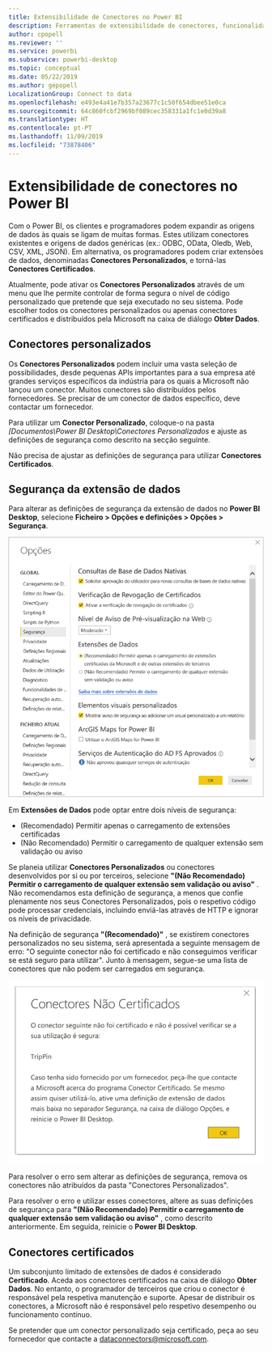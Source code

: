 ```yaml
---
title: Extensibilidade de Conectores no Power BI
description: Ferramentas de extensibilidade de conectores, funcionalidades, definições de segurança e conectores certificados
author: cpopell
ms.reviewer: ''
ms.service: powerbi
ms.subservice: powerbi-desktop
ms.topic: conceptual
ms.date: 05/22/2019
ms.author: gepopell
LocalizationGroup: Connect to data
ms.openlocfilehash: e493e4a41e7b357a23677c1c50f654dbee51e0ca
ms.sourcegitcommit: 64c860fcbf2969bf089cec358331a1fc1e0d39a8
ms.translationtype: HT
ms.contentlocale: pt-PT
ms.lasthandoff: 11/09/2019
ms.locfileid: "73878406"
---
```

# <a name="connector-extensibility-in-power-bi"></a>Extensibilidade de conectores no Power BI

Com o Power BI, os clientes e programadores podem expandir as origens de dados às quais se ligam de muitas formas. Estes utilizam conectores existentes e origens de dados genéricas (ex.: ODBC, OData, Oledb, Web, CSV, XML, JSON). Em alternativa, os programadores podem criar extensões de dados, denominadas **Conectores Personalizados**, e torná-las **Conectores Certificados**.

Atualmente, pode ativar os **Conectores Personalizados** através de um menu que lhe permite controlar de forma segura o nível de código personalizado que pretende que seja executado no seu sistema. Pode escolher todos os conectores personalizados ou apenas conectores certificados e distribuídos pela Microsoft na caixa de diálogo **Obter Dados**.

## <a name="custom-connectors"></a>Conectores personalizados

Os **Conectores Personalizados** podem incluir uma vasta seleção de possibilidades, desde pequenas APIs importantes para a sua empresa até grandes serviços específicos da indústria para os quais a Microsoft não lançou um conector. Muitos conectores são distribuídos pelos fornecedores. Se precisar de um conector de dados específico, deve contactar um fornecedor.

Para utilizar um **Conector Personalizado**, coloque-o na pasta *\[Documentos\\Power BI Desktop\\Conectores Personalizados* e ajuste as definições de segurança como descrito na secção seguinte.

Não precisa de ajustar as definições de segurança para utilizar **Conectores Certificados**.

## <a name="data-extension-security"></a>Segurança da extensão de dados

Para alterar as definições de segurança da extensão de dados no **Power BI Desktop**, selecione **Ficheiro > Opções e definições > Opções > Segurança**.

![Controlar o carregamento de conectores personalizados com as opções de Segurança da Extensão de Dados](media/desktop-connector-extensibility/data-extension-security-1.png)

Em **Extensões de Dados** pode optar entre dois níveis de segurança:

* (Recomendado) Permitir apenas o carregamento de extensões certificadas
* (Não Recomendado) Permitir o carregamento de qualquer extensão sem validação ou aviso

Se planeia utilizar **Conectores Personalizados** ou conectores desenvolvidos por si ou por terceiros, selecione **"(Não Recomendado) Permitir o carregamento de qualquer extensão sem validação ou aviso"** . Não recomendamos esta definição de segurança, a menos que confie plenamente nos seus Conectores Personalizados, pois o respetivo código pode processar credenciais, incluindo enviá-las através de HTTP e ignorar os níveis de privacidade.

Na definição de segurança **"(Recomendado)"** , se existirem conectores personalizados no seu sistema, será apresentada a seguinte mensagem de erro: "O seguinte conector não foi certificado e não conseguimos verificar se está seguro para utilizar". Junto à mensagem, segue-se uma lista de conectores que não podem ser carregados em segurança.

![Uma caixa de diálogo irá descrever os Conectores Personalizados que não podem ser carregados devido às definições de segurança, neste caso a TripPin.](media/desktop-connector-extensibility/data-extension-security-2.png)

Para resolver o erro sem alterar as definições de segurança, remova os conectores não atribuídos da pasta "Conectores Personalizados".

Para resolver o erro e utilizar esses conectores, altere as suas definições de segurança para **"(Não Recomendado) Permitir o carregamento de qualquer extensão sem validação ou aviso"** , como descrito anteriormente. Em seguida, reinicie o **Power BI Desktop**.

## <a name="certified-connectors"></a>Conectores certificados

Um subconjunto limitado de extensões de dados é considerado **Certificado**. Aceda aos conectores certificados na caixa de diálogo **Obter Dados**. No entanto, o programador de terceiros que criou o conector é responsável pela respetiva manutenção e suporte. Apesar de distribuir os conectores, a Microsoft não é responsável pelo respetivo desempenho ou funcionamento contínuo.

Se pretender que um conector personalizado seja certificado, peça ao seu fornecedor que contacte a dataconnectors@microsoft.com.
